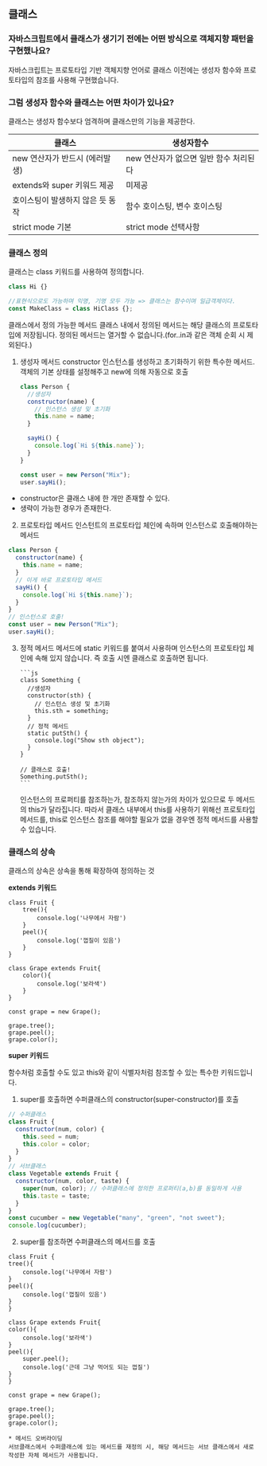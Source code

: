 ## 클래스

### 자바스크립트에서 클래스가 생기기 전에는 어떤 방식으로 객체지향 패턴을 구현했나요?

자바스크립트는 프로토타입 기반 객체지향 언어로 클래스 이전에는 생성자 함수와 프로토타입의 참조를 사용해 구현했습니다.

### 그럼 생성자 함수와 클래스는 어떤 차이가 있나요?

클래스는 생성자 함수보다 엄격하며 클래스만의 기능을 제공한다.

| 클래스                           | 생성자함수                             |
| -------------------------------- | -------------------------------------- |
| new 연산자가 반드시 (에러발생)   | new 연산자가 없으면 일반 함수 처리된다 |
| extends와 super 키워드 제공      | 미제공                                 |
| 호이스팅이 발생하지 않은 듯 동작 | 함수 호이스팅, 변수 호이스팅           |
| strict mode 기본                 | strict mode 선택사항                   |

### 클래스 정의

클래스는 class 키워드를 사용하여 정의합니다.

```js
class Hi {}

//표현식으로도 가능하며 익명, 기명 모두 가능 => 클래스는 함수이며 일급객체이다.
const MakeClass = class HiClass {};
```

클래스에서 정의 가능한 메서드
클래스 내에서 정의된 메서드는 해당 클래스의 프로토타입에 저장됩니다. 정의된 메서드는 열거할 수 없습니다.(for..in과 같은 객체 순회 시 제외된다.)

1. 생성자 메서드 constructor
   인스턴스를 생성하고 초기화하기 위한 특수한 메서드. 객체의 기본 상태를 설정해주고 new에 의해 자동으로 호출

   ```js
   class Person {
     //생성자
     constructor(name) {
       // 인스턴스 생성 및 초기화
       this.name = name;
     }

     sayHi() {
       console.log(`Hi ${this.name}`);
     }
   }

   const user = new Person("Mix");
   user.sayHi();
   ```

- constructor은 클래스 내에 한 개만 존재할 수 있다.
- 생략이 가능한 경우가 존재한다.

2.  프로토타입 메서드
    인스턴트의 프로토타입 체인에 속하며 인스턴스로 호출해야하는 메서드

```js
class Person {
  constructor(name) {
    this.name = name;
  }
  // 이게 바로 프로토타입 메서드
  sayHi() {
    console.log(`Hi ${this.name}`);
  }
}
// 인스턴스로 호출!
const user = new Person("Mix");
user.sayHi();
```

3.  정적 메서드
    메서드에 static 키워드를 붙여서 사용하며 인스턴스의 프로토타입 체인에 속해 있지 않습니다. 즉 호출 시엔 클래스로 호출하면 됩니다.

        ```js
        class Something {
          //생성자
          constructor(sth) {
            // 인스턴스 생성 및 초기화
            this.sth = something;
          }
          // 정적 메서드
          static putSth() {
            console.log("Show sth object");
          }
        }

        // 클래스로 호출!
        Something.putSth();
        ```

    인스턴스의 프로퍼티를 참조하는가, 참조하지 않는가의 차이가 있으므로 두 메서드의 this가 달라집니다. 따라서 클래스 내부에서 this를 사용하기 위해선 프로토타입 메서드를, this로 인스턴스 참조를 해야할 필요가 없을 경우엔 정적 메서드를 사용할 수 있습니다.

### 클래스의 상속

클래스의 상속은 상속을 통해 확장하여 정의하는 것

**extends 키워드**

```Js
class Fruit {
    tree(){
        console.log('나무에서 자람')
    }
    peel(){
        console.log('껍질이 있음')
    }
}

class Grape extends Fruit{
    color(){
        console.log('보라색')
    }
}

const grape = new Grape();

grape.tree();
grape.peel();
grape.color();

```

**super 키워드**

함수처럼 호출할 수도 있고 this와 같이 식별자처럼 참조할 수 있는 특수한 키워드입니다.

1. super를 호출하면 수퍼클래스의 constructor(super-constructor)를 호출

```js
// 수퍼클래스
class Fruit {
  constructor(num, color) {
    this.seed = num;
    this.color = color;
  }
}
// 서브클래스
class Vegetable extends Fruit {
  constructor(num, color, taste) {
    super(num, color); // 수퍼클래스에 정의한 프로퍼티(a,b)를 동일하게 사용
    this.taste = taste;
  }
}
const cucumber = new Vegetable("many", "green", "not sweet");
console.log(cucumber);
```

2. super를 참조하면 수퍼클래스의 메서드를 호출

```Js
class Fruit {
tree(){
    console.log('나무에서 자람')
}
peel(){
    console.log('껍질이 있음')
}
}

class Grape extends Fruit{
color(){
    console.log('보라색')
}
peel(){
    super.peel();
    console.log('근데 그냥 먹어도 되는 껍질')
}
}

const grape = new Grape();

grape.tree();
grape.peel();
grape.color();

```

    * 메서드 오버라이딩
    서브클래스에서 수퍼클래스에 있는 메서드를 재정의 시, 해당 메서드는 서브 클래스에서 새로 작성한 자체 메서드가 사용됩니다.
